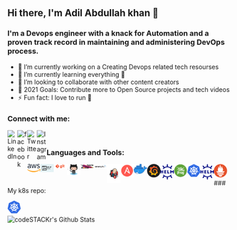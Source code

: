 ## Hi there, I'm Adil Abdullah khan 👋

### I'm a Devops engineer with a knack for Automation and a proven track record in maintaining and administering DevOps process.
- 🔭 I’m currently working on a Creating Devops related tech resourses 
- 🌱 I’m currently learning everything 🤣
- 👯 I’m looking to collaborate with other content creators
- 🥅 2021 Goals: Contribute more to Open Source projects and tech videos 
- ⚡ Fun fact: I love to run 🏃

### Connect with me:

[<img align="left" alt="LinkedIn" width="22px" src="https://cdn.jsdelivr.net/npm/simple-icons@v3/icons/linkedin.svg" />][linkedin]
[<img align="left" alt="facebook" width="22px" src="https://cdn.jsdelivr.net/npm/simple-icons@3.3.0/icons/facebook.svg" />][facebook]
[<img align="left" alt="Twitter" width="22px" src="https://cdn.jsdelivr.net/npm/simple-icons@v3/icons/twitter.svg" />][twitter]
[<img align="left" alt="Instagram" width="22px" src="https://cdn.jsdelivr.net/npm/simple-icons@v3/icons/instagram.svg" />][instagram]

<br />

### Languages and Tools:


[<img align="left" alt="Unix" width="30px" src="https://raw.githubusercontent.com/khann-adill/khann-adill/master/Tools_icons/aws.png"/>][git]
[<img align="left" alt="Unix" width="30px" src="https://raw.githubusercontent.com/khann-adill/khann-adill/master/Tools_icons/shell.jpg" />][git]
[<img align="left" alt="Unix" width="30px" src="https://raw.githubusercontent.com/khann-adill/khann-adill/master/Tools_icons/git.png" />][git]
[<img align="left" alt="Unix" width="30px" src="https://raw.githubusercontent.com/khann-adill/khann-adill/master/Tools_icons/github.png" />][git]
[<img align="left" alt="Unix" width="30px" src="https://raw.githubusercontent.com/khann-adill/khann-adill/master/Tools_icons/maven.jpg" />][git]
[<img align="left" alt="Unix" width="30px" src="https://raw.githubusercontent.com/khann-adill/khann-adill/master/Tools_icons/sonarqube.png" />][git]
[<img align="left" alt="Unix" width="30px" src="https://raw.githubusercontent.com/khann-adill/khann-adill/master/Tools_icons/jenkins.png" />][git]
[<img align="left" alt="Unix" width="30px" src="https://raw.githubusercontent.com/khann-adill/khann-adill/master/Tools_icons/Ansible.png" />][git]
[<img align="left" alt="Unix" width="30px" src="https://raw.githubusercontent.com/khann-adill/khann-adill/master/Tools_icons/docker.png" />][git]
[<img align="left" alt="Unix" width="30px" src="https://raw.githubusercontent.com/khann-adill/khann-adill/master/Tools_icons/grafana.png" />][git]
[<img align="left" alt="Unix" width="30px" src="https://raw.githubusercontent.com/khann-adill/khann-adill/master/Tools_icons/helm.png" />][git]
[<img align="left" alt="Unix" width="30px" src="https://raw.githubusercontent.com/khann-adill/khann-adill/master/Tools_icons/jfrog.png" />][git]
[<img align="left" alt="Unix" width="30px" src="https://raw.githubusercontent.com/khann-adill/khann-adill/master/Tools_icons/kubernetes.png" />][kubernetesplaylist]
[<img align="left" alt="Unix" width="30px" src="https://raw.githubusercontent.com/khann-adill/khann-adill/master/Tools_icons/helm.png" />][git]
[<img align="left" alt="Unix" width="30px" src="https://raw.githubusercontent.com/khann-adill/khann-adill/master/Tools_icons/prometheus.png" />][git]


<br />
<br />
### My k8s repo:


[<img align="left" alt="Unix" width="30px" src="https://raw.githubusercontent.com/khann-adill/khann-adill/master/Tools_icons/kubernetes.png" />][kubernetesplaylist]

<br />
<br />

<img align="left" alt="codeSTACKr's Github Stats" src="https://github-readme-stats.vercel.app/api?username=khann-adill&show_icons=true&hide_border=true" />

[facebook]: https://www.facebook.com/adilabdullah.khan.393
[twitter]: https://twitter.com/adilkhan220496
[instagram]: https://www.instagram.com/khann_adill/
[linkedin]: https://www.linkedin.com/in/adil-abdullah-khan-682075140/
[kubernetesplaylist]: https://github.com/khann-adill/play-with-kubectl
[git]:  https://github.com/khann-adill/
